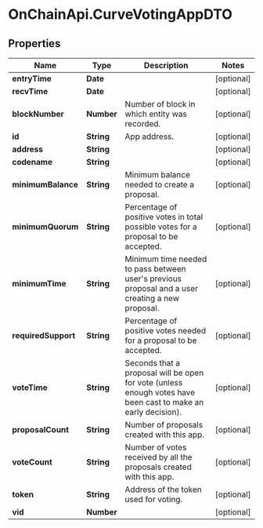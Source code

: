 # OnChainApi.CurveVotingAppDTO

## Properties

Name | Type | Description | Notes
------------ | ------------- | ------------- | -------------
**entryTime** | **Date** |  | [optional] 
**recvTime** | **Date** |  | [optional] 
**blockNumber** | **Number** | Number of block in which entity was recorded. | [optional] 
**id** | **String** | App address. | [optional] 
**address** | **String** |  | [optional] 
**codename** | **String** |  | [optional] 
**minimumBalance** | **String** | Minimum balance needed to create a proposal. | [optional] 
**minimumQuorum** | **String** | Percentage of positive votes in total possible votes for a proposal to be accepted. | [optional] 
**minimumTime** | **String** | Minimum time needed to pass between user&#39;s previous proposal and a user creating a new proposal. | [optional] 
**requiredSupport** | **String** | Percentage of positive votes needed for a proposal to be accepted. | [optional] 
**voteTime** | **String** | Seconds that a proposal will be open for vote (unless enough votes have been cast to make an early decision). | [optional] 
**proposalCount** | **String** | Number of proposals created with this app. | [optional] 
**voteCount** | **String** | Number of votes received by all the proposals created with this app. | [optional] 
**token** | **String** | Address of the token used for voting. | [optional] 
**vid** | **Number** |  | [optional] 


